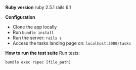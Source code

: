 **Ruby version**
ruby 2.5.1
rails 6.1

**Configuration**
- Clone the app locally
- Run `bundle install`
- Run the server: `rails s`
- Access the tasks landing page on: `localhost:3000/tasks`

**How to run the test suite**
Run tests:
```
bundle exec rspec [file_path]
```
